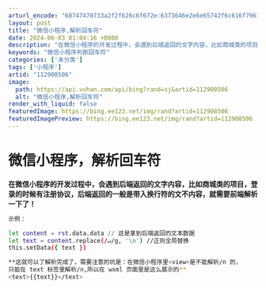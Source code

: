 ```yaml
---
arturl_encode: "68747470733a2f2f626c6f672e:6373646e2e6e65742f6c616f79616f7368696c616f79616f2f:61727469636c652f64657461696c732f313132393038353036"
layout: post
title: "微信小程序,解析回车符"
date: 2024-06-03 01:04:16 +0800
description: "在微信小程序的开发过程中，会遇到后端返回的文字内容，比如商城类的项目，登录的时候有注册协议，后端返回"
keywords: "微信小程序判断回车符"
categories: ['未分类']
tags: ['小程序']
artid: "112908506"
image:
  path: https://api.vvhan.com/api/bing?rand=sj&artid=112908506
  alt: "微信小程序,解析回车符"
render_with_liquid: false
featuredImage: https://bing.ee123.net/img/rand?artid=112908506
featuredImagePreview: https://bing.ee123.net/img/rand?artid=112908506
---
```


# 微信小程序，解析回车符

****在微信小程序的开发过程中，会遇到后端返回的文字内容，比如商城类的项目，登录的时候有注册协议，后端返回的一般是带入换行符的文不内容，就需要前端解析一下了！****

```bash
示例：

let content = rst.data.data // 这是拿到后端返回的文本数据
let text = content.replace(/↵/g, '\n') //正则全局替换
this.setData({ text })

**这就可以了解析完成了，需要注意的坑是：在微信小程序里<view>是不能解析/n 的，
只能在 text 标签里解析/n,所以在 wxml 页面里是这么展示的**
<text>{{text}}</text>


```